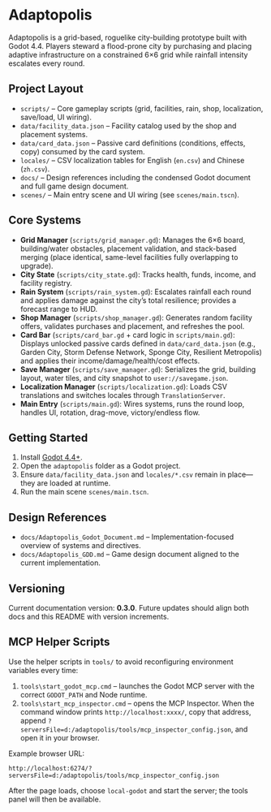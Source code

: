 # Adaptopolis

Adaptopolis is a grid-based, roguelike city-building prototype built with Godot 4.4. Players steward a flood-prone city by purchasing and placing adaptive infrastructure on a constrained 6×6 grid while rainfall intensity escalates every round.

## Project Layout

- `scripts/` – Core gameplay scripts (grid, facilities, rain, shop, localization, save/load, UI wiring).
- `data/facility_data.json` – Facility catalog used by the shop and placement systems.
- `data/card_data.json` – Passive card definitions (conditions, effects, copy) consumed by the card system.
- `locales/` – CSV localization tables for English (`en.csv`) and Chinese (`zh.csv`).
- `docs/` – Design references including the condensed Godot document and full game design document.
- `scenes/` – Main entry scene and UI wiring (see `scenes/main.tscn`).

## Core Systems

- **Grid Manager** (`scripts/grid_manager.gd`): Manages the 6×6 board, building/water obstacles, placement validation, and stack-based merging (place identical, same-level facilities fully overlapping to upgrade).
- **City State** (`scripts/city_state.gd`): Tracks health, funds, income, and facility registry.
- **Rain System** (`scripts/rain_system.gd`): Escalates rainfall each round and applies damage against the city’s total resilience; provides a forecast range to HUD.
- **Shop Manager** (`scripts/shop_manager.gd`): Generates random facility offers, validates purchases and placement, and refreshes the pool.
- **Card Bar** (`scripts/card_bar.gd` + card logic in `scripts/main.gd`): Displays unlocked passive cards defined in `data/card_data.json` (e.g., Garden City, Storm Defense Network, Sponge City, Resilient Metropolis) and applies their income/damage/health/cost effects.
- **Save Manager** (`scripts/save_manager.gd`): Serializes the grid, building layout, water tiles, and city snapshot to `user://savegame.json`.
- **Localization Manager** (`scripts/localization.gd`): Loads CSV translations and switches locales through `TranslationServer`.
- **Main Entry** (`scripts/main.gd`): Wires systems, runs the round loop, handles UI, rotation, drag-move, victory/endless flow.

## Getting Started

1. Install [Godot 4.4+](https://godotengine.org/).
2. Open the `adaptopolis` folder as a Godot project.
3. Ensure `data/facility_data.json` and `locales/*.csv` remain in place—they are loaded at runtime.
4. Run the main scene `scenes/main.tscn`.

## Design References

- `docs/Adaptopolis_Godot_Document.md` – Implementation-focused overview of systems and directives.
- `docs/Adaptopolis_GDD.md` – Game design document aligned to the current implementation.

## Versioning

Current documentation version: **0.3.0**. Future updates should align both docs and this README with version increments.


## MCP Helper Scripts

Use the helper scripts in `tools/` to avoid reconfiguring environment variables every time:

1. `tools\start_godot_mcp.cmd` – launches the Godot MCP server with the correct `GODOT_PATH` and Node runtime.
2. `tools\start_mcp_inspector.cmd` – opens the MCP Inspector. When the command window prints `http://localhost:xxxx/`, copy that address, append `?serversFile=d:/adaptopolis/tools/mcp_inspector_config.json`, and open it in your browser.

Example browser URL:

```
http://localhost:6274/?serversFile=d:/adaptopolis/tools/mcp_inspector_config.json
```

After the page loads, choose `local-godot` and start the server; the tools panel will then be available.

